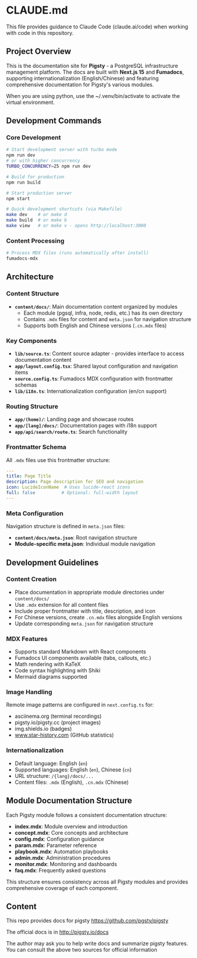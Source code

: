 # CLAUDE.md

This file provides guidance to Claude Code (claude.ai/code) when working with code in this repository.

## Project Overview

This is the documentation site for **Pigsty** - a PostgreSQL infrastructure management platform. The docs are built with **Next.js 15** and **Fumadocs**, supporting internationalization (English/Chinese) and featuring comprehensive documentation for Pigsty's various modules.

When you are using python, use the ~/.venv/bin/activate to activate the virtual environment.

## Development Commands

### Core Development
```bash
# Start development server with turbo mode
npm run dev
# or with higher concurrency
TURBO_CONCURRENCY=25 npm run dev

# Build for production
npm run build

# Start production server
npm start

# Quick development shortcuts (via Makefile)
make dev    # or make d
make build  # or make b
make view   # or make v - opens http://localhost:3000
```

### Content Processing
```bash
# Process MDX files (runs automatically after install)
fumadocs-mdx
```

## Architecture

### Content Structure
- **`content/docs/`**: Main documentation content organized by modules
  - Each module (pgsql, infra, node, redis, etc.) has its own directory
  - Contains `.mdx` files for content and `meta.json` for navigation structure
  - Supports both English and Chinese versions (`.cn.mdx` files)

### Key Components
- **`lib/source.ts`**: Content source adapter - provides interface to access documentation content
- **`app/layout.config.tsx`**: Shared layout configuration and navigation items
- **`source.config.ts`**: Fumadocs MDX configuration with frontmatter schemas
- **`lib/i18n.ts`**: Internationalization configuration (en/cn support)

### Routing Structure
- **`app/(home)/`**: Landing page and showcase routes
- **`app/[lang]/docs/`**: Documentation pages with i18n support
- **`app/api/search/route.ts`**: Search functionality

### Frontmatter Schema
All `.mdx` files use this frontmatter structure:
```yaml
---
title: Page Title
description: Page description for SEO and navigation
icon: LucideIconName  # Uses lucide-react icons
full: false          # Optional: full-width layout
---
```

### Meta Configuration
Navigation structure is defined in `meta.json` files:
- **`content/docs/meta.json`**: Root navigation structure
- **Module-specific meta.json**: Individual module navigation

## Development Guidelines

### Content Creation
- Place documentation in appropriate module directories under `content/docs/`
- Use `.mdx` extension for all content files
- Include proper frontmatter with title, description, and icon
- For Chinese versions, create `.cn.mdx` files alongside English versions
- Update corresponding `meta.json` for navigation structure

### MDX Features
- Supports standard Markdown with React components
- Fumadocs UI components available (tabs, callouts, etc.)
- Math rendering with KaTeX
- Code syntax highlighting with Shiki
- Mermaid diagrams supported

### Image Handling
Remote image patterns are configured in `next.config.ts` for:
- asciinema.org (terminal recordings)
- pigsty.io/pigsty.cc (project images)
- img.shields.io (badges)
- www.star-history.com (GitHub statistics)

### Internationalization
- Default language: English (`en`)
- Supported languages: English (`en`), Chinese (`cn`)
- URL structure: `/{lang}/docs/...`
- Content files: `.mdx` (English), `.cn.mdx` (Chinese)

## Module Documentation Structure

Each Pigsty module follows a consistent documentation structure:
- **index.mdx**: Module overview and introduction
- **concept.mdx**: Core concepts and architecture
- **config.mdx**: Configuration guidance
- **param.mdx**: Parameter reference
- **playbook.mdx**: Automation playbooks
- **admin.mdx**: Administration procedures
- **monitor.mdx**: Monitoring and dashboards
- **faq.mdx**: Frequently asked questions

This structure ensures consistency across all Pigsty modules and provides comprehensive coverage of each component.

## Content

This repo provides docs for pigsty https://github.com/pgsty/pigsty

The official docs is in http://pigsty.io/docs

The author may ask you to help write docs and summarize pigsty features.
You can consult the above two sources for official information



